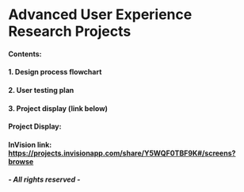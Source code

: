 # Advanced User Experience Research Projects

#### Contents:
#### 1. Design process flowchart
#### 2. User testing plan
#### 3. Project display (link below)

#### Project Display:
#### InVision link: https://projects.invisionapp.com/share/Y5WQF0TBF9K#/screens?browse





##### - All rights reserved -
